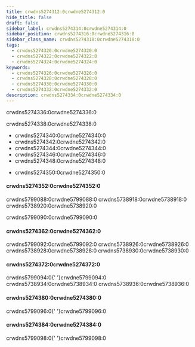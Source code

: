 ```yaml
---
title: crwdns5274312:0crwdne5274312:0
hide_title: false
draft: false
sidebar_label: crwdns5274314:0crwdne5274314:0
sidebar_position: crwdns5274316:0crwdne5274316:0
sidebar_class_name: crwdns5274318:0crwdne5274318:0
tags:
  - crwdns5274320:0crwdne5274320:0
  - crwdns5274322:0crwdne5274322:0
  - crwdns5274324:0crwdne5274324:0
keywords:
  - crwdns5274326:0crwdne5274326:0
  - crwdns5274328:0crwdne5274328:0
  - crwdns5274330:0crwdne5274330:0
  - crwdns5274332:0crwdne5274332:0
description: crwdns5274334:0crwdne5274334:0
---
```


crwdns5274336:0crwdne5274336:0

crwdns5274338:0crwdne5274338:0

<RenderOfficialContents>
  <ul>
    <li>crwdns5274340:0crwdne5274340:0</li>
    <li>crwdns5274342:0crwdne5274342:0</li>
    <li>crwdns5274344:0crwdne5274344:0</li>
    <li>crwdns5274346:0crwdne5274346:0</li>
    <li>crwdns5274348:0crwdne5274348:0</li>
  </ul>
  <ul>
    <li>crwdns5274350:0crwdne5274350:0</li>
  </ul>
</RenderOfficialContents>

<RenderOfficialContents>
  <h4>crwdns5274352:0crwdne5274352:0</h4>
</RenderOfficialContents>

<RenderOfficialContents>
    crwdns5799088:0crwdne5799088:0 crwdns5738918:0crwdne5738918:0 crwdns5738920:0crwdne5738920:0
</RenderOfficialContents>

<RenderOfficialContents>crwdns5799090:0crwdne5799090:0</RenderOfficialContents>

<h4>crwdns5274362:0crwdne5274362:0</h4>

crwdns5799092:0crwdne5799092:0 crwdns5738926:0crwdne5738926:0 crwdns5738928:0crwdne5738928:0 crwdns5738930:0crwdne5738930:0

<RenderOfficialContents>
  <h4>crwdns5274372:0crwdne5274372:0</h4>
</RenderOfficialContents>

<RenderOfficialContents>
    crwdns5799094:0{' '}crwdne5799094:0 crwdns5738934:0crwdne5738934:0 crwdns5738936:0crwdne5738936:0
</RenderOfficialContents>

<RenderOfficialContents>
  <h4>crwdns5274380:0crwdne5274380:0</h4>
</RenderOfficialContents>

<RenderOfficialContents>crwdns5799096:0{' '}crwdne5799096:0</RenderOfficialContents>

<RenderOfficialContents>
  <h4>crwdns5274384:0crwdne5274384:0</h4>
</RenderOfficialContents>

<RenderOfficialContents>crwdns5799098:0{' '}crwdne5799098:0</RenderOfficialContents>
